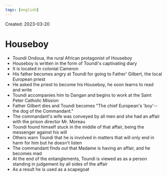 ```yaml
---
tags: [english] 
---
```

Created: 2023-03-20

# Houseboy
- Toundi Ondoua, the rural African protagonist of Houseboy
- Houseboy is written in the form of Toundi's captivating diary
- It is located in colonial Cameron
- His father becomes angry at Toundi for going to Father' Gilbert, the local European priest
- He asked the priest to become his Houseboy, he soon learns to read and write
- Toundi accompanies him to Dangan and begins to work at the Saint Peter Catholic Mission
- Father Gilbert dies and Toundi becomes "The chief European's 'boy'-- the dog of the Commandant."
- The commandant's wife was conveyed by all men and she had an affair with the prison director Mr. Moreau
- Toundi found himself stuck in the middle of that affair, being the messenger against his will
- Others warn Toundi that he is involved in matters that will only end in harm for him but he doesn't listen
- The commandant finds out that Madame is having an affair, and he becomes mad
- At the end of the entanglements, Toundi is viewed as as a person standing in judgement by all sides of the affair
- As a result he is used as a scapegoat 